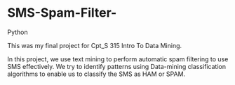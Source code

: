 # SMS-Spam-Filter-
Python 


This was my final project for  Cpt_S 315 Intro To Data Mining.


In this project, we use text mining to perform automatic spam filtering to use SMS effectively. We try to identify patterns using Data-mining classification algorithms to enable us to classify the SMS as HAM or SPAM.
